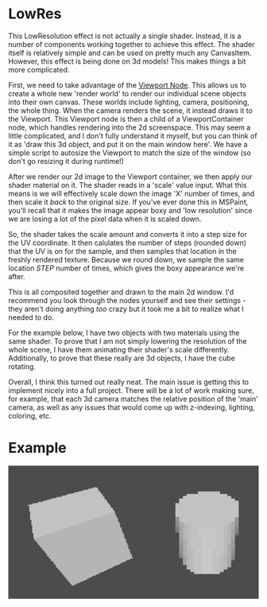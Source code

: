 # LowRes

This LowResolution effect is not actually a single shader. Instead, it is a number of components working together to achieve this effect. The shader itself is relatively simple and can be used on pretty much any CanvasItem. However, this effect is being done on 3d models! This makes things a bit more complicated.

First, we need to take advantage of the [Viewport Node](http://docs.godotengine.org/en/latest/tutorials/viewports/viewports.html). This allows us to create a whole new 'render world' to render our individual scene objects into their own canvas. These worlds include lighting, camera, positioning, the whole thing. When the camera renders the scene, it instead draws it to the Viewport. This Viewport node is then a child of a ViewportContainer node, which handles rendering into the 2d screenspace. This may seem a little complicated, and I don't fully understand it myself, but you can think of it as 'draw this 3d object, and put it on the main window here'. We have a simple script to autosize the Viewport to match the size of the window (so don't go resizing it during runtime!)

After we render our 2d image to the Viewport container, we then apply our shader material on it. The shader reads in a 'scale' value input. What this means is we will effectively scale down the image 'X' number of times, and then scale it *back* to the original size. If you've ever done this in MSPaint, you'll recall that it makes the image appear boxy and 'low resolution' since we are losing a lot of the pixel data when it is scaled down.

So, the shader takes the scale amount and converts it into a step size for the UV coordinate. It then calulates the number of steps (rounded down) that the UV is on for the sample, and then samples that location in the freshly rendered texture. Because we round down, we sample the same location *STEP* number of times, which gives the boxy appearance we're after.

This is all composited together and drawn to the main 2d window. I'd recommend you look through the nodes yourself and see their settings - they aren't doing anything *too* crazy but it took me a bit to realize what I needed to do.

For the example below, I have two objects with two materials using the same shader. To prove that I am not simply lowering the resolution of the whole scene, I have them animating their shader's scale differently. Additionally, to prove that these really are 3d objects, I have the cube rotating.

Overall, I think this turned out really neat. The main issue is getting this to implement nicely into a full project. There will be a lot of work making sure, for example, that each 3d camera matches the relative position of the 'main' camera, as well as any issues that would come up with z-indexing, lighting, coloring, etc.

# Example
![Example LowRes](./lowres.gif "Two objects at different resolutions.")

